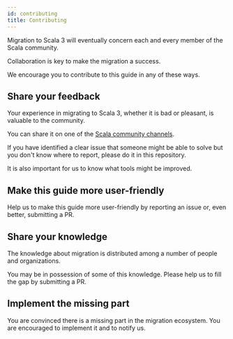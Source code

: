 ```yaml
---
id: contributing
title: Contributing
---
```

Migration to Scala 3 will eventually concern each and every member of the Scala community.

Collaboration is key to make the migration a success.

We encourage you to contribute to this guide in any of these ways.

## Share your feedback

Your experience in migrating to Scala 3, whether it is bad or pleasant, is valuable to the community.

You can share it on one of the [Scala community channels](https://www.scala-lang.org/community/).

If you have identified a clear issue that someone might be able to solve but you don't know where to report, please do it in this repository.

It is also important for us to know what tools might be improved.

## Make this guide more user-friendly

Help us to make this guide more user-friendly by reporting an issue or, even better, submitting a PR.

## Share your knowledge

The knowledge about migration is distributed among a number of people and organizations.

You may be in possession of some of this knowledge. Please help us to fill the gap by submitting a PR.

## Implement the missing part

You are convinced there is a missing part in the migration ecosystem. You are encouraged to implement it and to notify us. 
